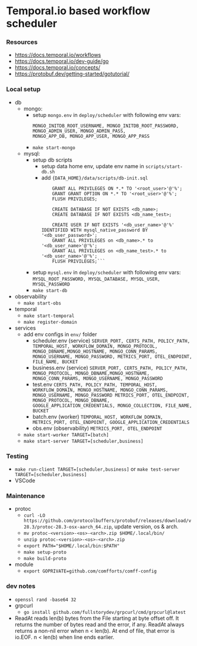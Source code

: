 # Temporal.io based workflow scheduler

### Resources
- https://docs.temporal.io/workflows
- https://docs.temporal.io/dev-guide/go
- https://docs.temporal.io/concepts/
- https://protobuf.dev/getting-started/gotutorial/

### Local setup
- db
    - mongo:
        - setup `mongo.env` in `deploy/scheduler` with following env vars:
            ```MONGO_HOST, MONGO_REPLICA_SET_NAME,
            MONGO_INITDB_ROOT_USERNAME, MONGO_INITDB_ROOT_PASSWORD,
            MONGO_ADMIN_USER, MONGO_ADMIN_PASS,
            MONGO_APP_DB, MONGO_APP_USER, MONGO_APP_PASS
        - `make start-mongo`
    - mysql:
        - setup db scripts
            - setup data home env, update env name in `scripts/start-db.sh`
            - add `{DATA_HOME}/data/scripts/db-init.sql`
                ```CREATE USER IF NOT EXISTS '<root_user>'@'%' IDENTIFIED WITH mysql_native_password BY '<root_password>';
                    GRANT ALL PRIVILEGES ON *.* TO '<root_user>'@'%';
                    GRANT GRANT OPTION ON *.* TO '<root_user>'@'%';
                    FLUSH PRIVILEGES;

                    CREATE DATABASE IF NOT EXISTS <db_name>;
                    CREATE DATABASE IF NOT EXISTS <db_name_test>;

                    CREATE USER IF NOT EXISTS '<db_user_name>'@'%' IDENTIFIED WITH mysql_native_password BY '<db_user_password>';
                    GRANT ALL PRIVILEGES on <db_name>.* to '<db_user_name>'@'%';
                    GRANT ALL PRIVILEGES on <db_name_test>.* to '<db_user_name>'@'%';
                    FLUSH PRIVILEGES;```
        - setup `mysql.env` in `deploy/scheduler` with following env vars:
            ```MYSQL_ROOT_PASSWORD, MYSQL_DATABASE, MYSQL_USER, MYSQL_PASSWORD```
        - `make start-db`
- observability
    - `make start-obs`
- temporal
    - `make start-temporal`
    - `make register-domain`
- services
    - add env configs in `env/` folder
        - scheduler.env (service)
        ```SERVER_PORT, CERTS_PATH, POLICY_PATH, TEMPORAL_HOST, WORKFLOW_DOMAIN, MONGO_PROTOCOL, MONGO_DBNAME,MONGO_HOSTNAME, MONGO_CONN_PARAMS, MONGO_USERNAME, MONGO_PASSWORD, METRICS_PORT, OTEL_ENDPOINT, FILE_NAME, BUCKET```
        - business.env (service)
        ```SERVER_PORT, CERTS_PATH, POLICY_PATH, MONGO_PROTOCOL, MONGO_DBNAME,MONGO_HOSTNAME, MONGO_CONN_PARAMS, MONGO_USERNAME, MONGO_PASSWORD```
        - test.env
        ```CERTS_PATH, POLICY_PATH, TEMPORAL_HOST, WORKFLOW_DOMAIN, MONGO_HOSTNAME, MONGO_CONN_PARAMS, MONGO_USERNAME, MONGO_PASSWORD METRICS_PORT, OTEL_ENDPOINT, MONGO_PROTOCOL, MONGO_DBNAME, GOOGLE_APPLICATION_CREDENTIALS, MONGO_COLLECTION, FILE_NAME, BUCKET```
        - batch.env (worker)
        ```TEMPORAL_HOST, WORKFLOW_DOMAIN, METRICS_PORT, OTEL_ENDPOINT, GOOGLE_APPLICATION_CREDENTIALS```
        - obs.env (observability)
        ```METRICS_PORT, OTEL_ENDPOINT```
    - `make start-worker TARGET=[batch]`
    - `make start-server TARGET=[scheduler,business]`

### Testing
- `make run-client TARGET=[scheduler,business]` or `make test-server TARGET=[scheduler,business]`
- VSCode

### Maintenance
- protoc
    - `curl -LO https://github.com/protocolbuffers/protobuf/releases/download/v28.3/protoc-28.3-osx-aarch_64.zip`, update version, os & arch.
    - `mv protoc-<version>-<os>-<arch>.zip $HOME/.local/bin/`
    - `unzip protoc-<version>-<os>-<arch>.zip`
    - `export PATH="$HOME/.local/bin:$PATH"`
    - `make setup-proto`
    - `make build-proto`
- module
    - `export GOPRIVATE=github.com/comfforts/comff-config`

### dev notes
- `openssl rand -base64 32`
- grpcurl
    - `go install github.com/fullstorydev/grpcurl/cmd/grpcurl@latest`
- ReadAt reads len(b) bytes from the File starting at byte offset off. It returns the number of bytes read and the error, if any. ReadAt always returns a non-nil error when n < len(b). At end of file, that error is io.EOF. n < len(b) when line ends earlier.


